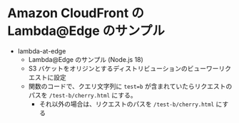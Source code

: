 # Amazon CloudFront の Lambda@Edge のサンプル

- lambda-at-edge
    - Lambda@Edge のサンプル (Node.js 18)
    - S3 バケットをオリジンとするディストリビューションのビューワーリクエストに設定
    - 関数のコードで、クエリ文字列に `test=b` が含まれていたらリクエストのパスを `/test-b/cherry.html` にする。
        -  それ以外の場合は、リクエストのパスを `/test-b/cherry.html` にする
     
 

